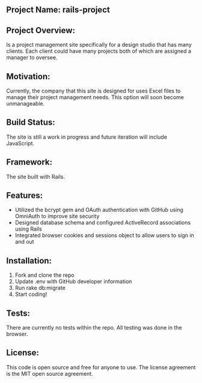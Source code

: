 ## Project Name: rails-project

## Project Overview: 
Is a project management site specifically for a design studio that has many clients. Each client could have many projects both of which are assigned a manager to oversee.

## Motivation: 
Currently, the company that this site is designed for uses Excel files to manage their project management needs. This option will soon become unmanageable.

## Build Status: 
The site is still a work in progress and future iteration will include JavaScript.

## Framework: 
The site built with Rails.

## Features:
- Utilized the bcrypt gem and OAuth authentication with GitHub using OmniAuth to improve site security
- Designed database schema and configured ActiveRecord associations using Rails
- Integrated browser cookies and sessions object to allow users to sign in and out

## Installation:
1. Fork and clone the repo
2. Update .env with GitHub developer information
3. Run rake db:migrate
4. Start coding!

## Tests:
There are currently no tests within the repo. All testing was done in the browser.

## License: 
This code is open source and free for anyone to use. The license agreement is the MIT open source agreement.


